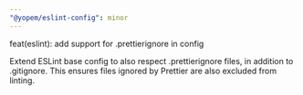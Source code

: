 ```yaml
---
"@yopem/eslint-config": minor
---
```


feat(eslint): add support for .prettierignore in config

Extend ESLint base config to also respect .prettierignore files, in
addition to .gitignore. This ensures files ignored by Prettier are also
excluded from linting.
